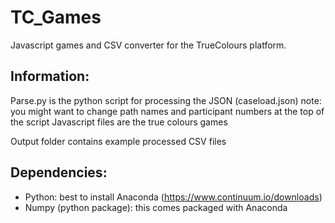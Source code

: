 # TC_Games
Javascript games and CSV converter for the TrueColours platform. 

## Information:
Parse.py is the python script for processing the JSON (caseload.json)
note: you might want to change path names and participant numbers at the top of the script 
Javascript files are the true colours games 

Output folder contains example processed CSV files 


## Dependencies:
- Python: best to install Anaconda (https://www.continuum.io/downloads)
- Numpy (python package): this comes packaged with Anaconda 




